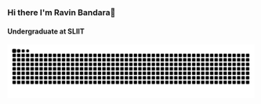 

### Hi there I'm Ravin Bandara👋
<h4>Undergraduate at SLIIT</h4>

![snake gif](https://github.com/ravin00/ravin00/blob/output/snake.svg)
